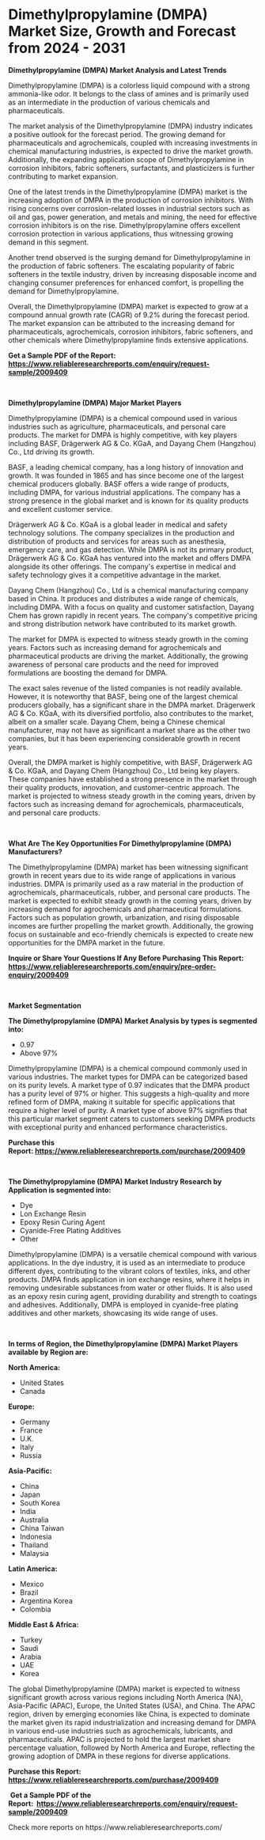 <p><h1>Dimethylpropylamine (DMPA) Market Size, Growth and Forecast from 2024 - 2031</h1></p><p><strong>Dimethylpropylamine (DMPA) Market Analysis and Latest Trends</strong></p>
<p><p>Dimethylpropylamine (DMPA) is a colorless liquid compound with a strong ammonia-like odor. It belongs to the class of amines and is primarily used as an intermediate in the production of various chemicals and pharmaceuticals.</p><p>The market analysis of the Dimethylpropylamine (DMPA) industry indicates a positive outlook for the forecast period. The growing demand for pharmaceuticals and agrochemicals, coupled with increasing investments in chemical manufacturing industries, is expected to drive the market growth. Additionally, the expanding application scope of Dimethylpropylamine in corrosion inhibitors, fabric softeners, surfactants, and plasticizers is further contributing to market expansion.</p><p>One of the latest trends in the Dimethylpropylamine (DMPA) market is the increasing adoption of DMPA in the production of corrosion inhibitors. With rising concerns over corrosion-related losses in industrial sectors such as oil and gas, power generation, and metals and mining, the need for effective corrosion inhibitors is on the rise. Dimethylpropylamine offers excellent corrosion protection in various applications, thus witnessing growing demand in this segment.</p><p>Another trend observed is the surging demand for Dimethylpropylamine in the production of fabric softeners. The escalating popularity of fabric softeners in the textile industry, driven by increasing disposable income and changing consumer preferences for enhanced comfort, is propelling the demand for Dimethylpropylamine. </p><p>Overall, the Dimethylpropylamine (DMPA) market is expected to grow at a compound annual growth rate (CAGR) of 9.2% during the forecast period. The market expansion can be attributed to the increasing demand for pharmaceuticals, agrochemicals, corrosion inhibitors, fabric softeners, and other chemicals where Dimethylpropylamine finds extensive applications.</p></p>
<p><strong>Get a Sample PDF of the Report:&nbsp; <a href="https://www.reliableresearchreports.com/enquiry/request-sample/2009409">https://www.reliableresearchreports.com/enquiry/request-sample/2009409</a></strong></p>
<p>&nbsp;</p>
<p><strong>Dimethylpropylamine (DMPA) Major Market Players</strong></p>
<p><p>Dimethylpropylamine (DMPA) is a chemical compound used in various industries such as agriculture, pharmaceuticals, and personal care products. The market for DMPA is highly competitive, with key players including BASF, Drägerwerk AG & Co. KGaA, and Dayang Chem (Hangzhou) Co., Ltd driving its growth.</p><p>BASF, a leading chemical company, has a long history of innovation and growth. It was founded in 1865 and has since become one of the largest chemical producers globally. BASF offers a wide range of products, including DMPA, for various industrial applications. The company has a strong presence in the global market and is known for its quality products and excellent customer service.</p><p>Drägerwerk AG & Co. KGaA is a global leader in medical and safety technology solutions. The company specializes in the production and distribution of products and services for areas such as anesthesia, emergency care, and gas detection. While DMPA is not its primary product, Drägerwerk AG & Co. KGaA has ventured into the market and offers DMPA alongside its other offerings. The company's expertise in medical and safety technology gives it a competitive advantage in the market.</p><p>Dayang Chem (Hangzhou) Co., Ltd is a chemical manufacturing company based in China. It produces and distributes a wide range of chemicals, including DMPA. With a focus on quality and customer satisfaction, Dayang Chem has grown rapidly in recent years. The company's competitive pricing and strong distribution network have contributed to its market growth.</p><p>The market for DMPA is expected to witness steady growth in the coming years. Factors such as increasing demand for agrochemicals and pharmaceutical products are driving the market. Additionally, the growing awareness of personal care products and the need for improved formulations are boosting the demand for DMPA.</p><p>The exact sales revenue of the listed companies is not readily available. However, it is noteworthy that BASF, being one of the largest chemical producers globally, has a significant share in the DMPA market. Drägerwerk AG & Co. KGaA, with its diversified portfolio, also contributes to the market, albeit on a smaller scale. Dayang Chem, being a Chinese chemical manufacturer, may not have as significant a market share as the other two companies, but it has been experiencing considerable growth in recent years.</p><p>Overall, the DMPA market is highly competitive, with BASF, Drägerwerk AG & Co. KGaA, and Dayang Chem (Hangzhou) Co., Ltd being key players. These companies have established a strong presence in the market through their quality products, innovation, and customer-centric approach. The market is projected to witness steady growth in the coming years, driven by factors such as increasing demand for agrochemicals, pharmaceuticals, and personal care products.</p></p>
<p>&nbsp;</p>
<p><strong>What Are The Key Opportunities For Dimethylpropylamine (DMPA) Manufacturers?</strong></p>
<p><p>The Dimethylpropylamine (DMPA) market has been witnessing significant growth in recent years due to its wide range of applications in various industries. DMPA is primarily used as a raw material in the production of agrochemicals, pharmaceuticals, rubber, and personal care products. The market is expected to exhibit steady growth in the coming years, driven by increasing demand for agrochemicals and pharmaceutical formulations. Factors such as population growth, urbanization, and rising disposable incomes are further propelling the market growth. Additionally, the growing focus on sustainable and eco-friendly chemicals is expected to create new opportunities for the DMPA market in the future.</p></p>
<p><strong>Inquire or Share Your Questions If Any Before Purchasing This Report: <a href="https://www.reliableresearchreports.com/enquiry/pre-order-enquiry/2009409">https://www.reliableresearchreports.com/enquiry/pre-order-enquiry/2009409</a></strong></p>
<p>&nbsp;</p>
<p><strong>Market Segmentation</strong></p>
<p><strong>The Dimethylpropylamine (DMPA) Market Analysis by types is segmented into:</strong></p>
<p><ul><li>0.97</li><li>Above 97%</li></ul></p>
<p><p>Dimethylpropylamine (DMPA) is a chemical compound commonly used in various industries. The market types for DMPA can be categorized based on its purity levels. A market type of 0.97 indicates that the DMPA product has a purity level of 97% or higher. This suggests a high-quality and more refined form of DMPA, making it suitable for specific applications that require a higher level of purity. A market type of above 97% signifies that this particular market segment caters to customers seeking DMPA products with exceptional purity and enhanced performance characteristics.</p></p>
<p><strong>Purchase this Report:&nbsp;<a href="https://www.reliableresearchreports.com/purchase/2009409">https://www.reliableresearchreports.com/purchase/2009409</a></strong></p>
<p>&nbsp;</p>
<p><strong>The Dimethylpropylamine (DMPA) Market Industry Research by Application is segmented into:</strong></p>
<p><ul><li>Dye</li><li>Lon Exchange Resin</li><li>Epoxy Resin Curing Agent</li><li>Cyanide-Free Plating Additives</li><li>Other</li></ul></p>
<p><p>Dimethylpropylamine (DMPA) is a versatile chemical compound with various applications. In the dye industry, it is used as an intermediate to produce different dyes, contributing to the vibrant colors of textiles, inks, and other products. DMPA finds application in ion exchange resins, where it helps in removing undesirable substances from water or other fluids. It is also used as an epoxy resin curing agent, providing durability and strength to coatings and adhesives. Additionally, DMPA is employed in cyanide-free plating additives and other markets, showcasing its wide range of uses.</p></p>
<p>&nbsp;</p>
<p><strong>In terms of Region, the Dimethylpropylamine (DMPA) Market Players available by Region are:</strong></p>
<p>
    <p> <strong> North America: </strong>
        <ul>
            <li>United States</li>
            <li>Canada</li>
        </ul>
        </p> 
    <p> <strong> Europe: </strong>
        <ul>
            <li>Germany</li>
            <li>France</li>
            <li>U.K.</li>
            <li>Italy</li>
            <li>Russia</li>
        </ul>
        </p> 
    <p> <strong> Asia-Pacific: </strong>
        <ul>
            <li>China</li>
            <li>Japan</li>
            <li>South Korea</li>
            <li>India</li>
            <li>Australia</li>
            <li>China Taiwan</li>
            <li>Indonesia</li>
            <li>Thailand</li>
            <li>Malaysia</li>
        </ul>
        </p> 
    <p> <strong> Latin America: </strong>
        <ul>
            <li>Mexico</li>
            <li>Brazil</li>
            <li>Argentina Korea</li>
            <li>Colombia</li>
        </ul>
        </p> 
    <p> <strong> Middle East & Africa: </strong>
        <ul>
            <li>Turkey</li>
            <li>Saudi</li>
            <li>Arabia</li>
            <li>UAE</li>
            <li>Korea</li>
        </ul>
    </p>
    </p>
<p><p>The global Dimethylpropylamine (DMPA) market is expected to witness significant growth across various regions including North America (NA), Asia-Pacific (APAC), Europe, the United States (USA), and China. The APAC region, driven by emerging economies like China, is expected to dominate the market given its rapid industrialization and increasing demand for DMPA in various end-use industries such as agrochemicals, lubricants, and pharmaceuticals. APAC is projected to hold the largest market share percentage valuation, followed by North America and Europe, reflecting the growing adoption of DMPA in these regions for diverse applications.</p></p>
<p><strong>Purchase this Report: <a href="https://www.reliableresearchreports.com/purchase/2009409">https://www.reliableresearchreports.com/purchase/2009409</a></strong></p>
<p>&nbsp;<strong>Get a Sample PDF of the Report:&nbsp;&nbsp;<a href="https://www.reliableresearchreports.com/enquiry/request-sample/2009409">https://www.reliableresearchreports.com/enquiry/request-sample/2009409</a></strong></p>
<p><strong></strong></p>
<p>Check more reports on https://www.reliableresearchreports.com/</p>